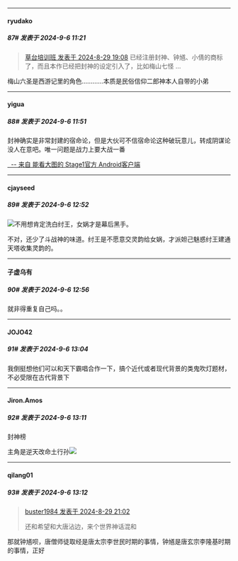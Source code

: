 ﻿
*****

####  ryudako  
##### 87#       发表于 2024-9-6 11:21

<blockquote><a href="httphttps://bbs.saraba1st.com/2b/forum.php?mod=redirect&amp;goto=findpost&amp;pid=66056711&amp;ptid=2197171" target="_blank">草台培训班 发表于 2024-8-29 19:08</a>
已经注册封神、钟馗、小倩的商标了，而且本作已经把封神的设定引入了，比如梅山七怪 ...</blockquote>
梅山六圣是西游记里的角色…………本质是民俗信仰二郎神本人自带的小弟


*****

####  yigua  
##### 88#       发表于 2024-9-6 11:51

封神确实是非常封建的宿命论，但是大伙可不信宿命论这种破玩意儿，转成阴谋论没人在意吧。唯一问题是战力上要大战一番

[  -- 来自 能看大图的 Stage1官方 Android客户端](https://www.coolapk.com/apk/140634)


*****

####  cjayseed  
##### 89#       发表于 2024-9-6 12:52

<img src="https://static.saraba1st.com/image/smiley/face2017/067.png" referrerpolicy="no-referrer">不用想肯定洗白纣王，女娲才是幕后黑手。

不对，还少了斗战神的味道。纣王是不愿意交灵韵给女娲，才派妲己魅惑纣王建通天塔收集灵韵的。


*****

####  子虚乌有  
##### 90#       发表于 2024-9-6 12:56

就非得重复自己吗。。


*****

####  JOJO42  
##### 91#       发表于 2024-9-6 13:04

我倒挺想他们可以和天下霸唱合作一下，搞个近代或者现代背景的类鬼吹灯题材，不必受限在古代背景下


*****

####  Jiron.Amos  
##### 92#       发表于 2024-9-6 13:11

封神榜

主角是逆天改命土行孙<img src="https://static.saraba1st.com/image/smiley/face/84.gif" referrerpolicy="no-referrer">

*****

####  qilang01  
##### 93#       发表于 2024-9-6 13:12

<blockquote><a href="httphttps://bbs.saraba1st.com/2b/forum.php?mod=redirect&amp;goto=findpost&amp;pid=66057831&amp;ptid=2197171" target="_blank">buster1984 发表于 2024-8-29 21:02</a>

还和希望和大唐沾边，来个世界神话混和</blockquote>
那就钟馗呗，唐僧师徒取经是唐太宗李世民时期的事情，钟馗是唐玄宗李隆基时期的事情，正好

